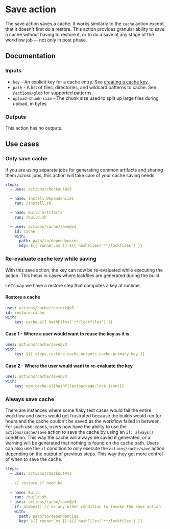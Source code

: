 # Save action

The save action saves a cache. It works similarly to the `cache` action except that it doesn't first do a restore. This action provides granular ability to save a cache without having to restore it, or to do a save at any stage of the workflow job -- not only in post phase.

## Documentation

### Inputs

* `key` - An explicit key for a cache entry. See [creating a cache key](../README.md#creating-a-cache-key).
* `path` - A list of files, directories, and wildcard patterns to cache. See [`@actions/glob`](https://github.com/actions/toolkit/tree/main/packages/glob) for supported patterns.
* `upload-chunk-size` - The chunk size used to split up large files during upload, in bytes

### Outputs

This action has no outputs.

## Use cases


### Only save cache

If you are using separate jobs for generating common artifacts and sharing them across jobs, this action will take care of your cache saving needs.

```yaml
steps:
  - uses: actions/checkout@v3

  - name: Install Dependencies
    run: /install.sh

  - name: Build artifacts
    run: /build.sh

  - uses: actions/cache/save@v3
    id: cache
    with:
      path: path/to/dependencies
      key: ${{ runner.os }}-${{ hashFiles('**/lockfiles') }}
```

### Re-evaluate cache key while saving

With this save action, the key can now be re-evaluated while executing the action. This helps in cases where lockfiles are generated during the build.

Let's say we have a restore step that computes a key at runtime.

#### Restore a cache

```yaml
uses: actions/cache/restore@v3
id: restore-cache
with:
    key: cache-${{ hashFiles('**/lockfiles') }}
```

#### Case 1 - Where a user would want to reuse the key as it is
```yaml
uses: actions/cache/save@v3
with:
    key: ${{ steps.restore-cache.outputs.cache-primary-key }}
```

#### Case 2 - Where the user would want to re-evaluate the key

```yaml
uses: actions/cache/save@v3
with:
    key: npm-cache-${{hashfiles(package-lock.json)}}
```

### Always save cache

There are instances where some flaky test cases would fail the entire workflow and users would get frustrated because the builds would run for hours and the cache couldn't be saved as the workflow failed in between. For such use-cases, users now have the ability to use the `actions/cache/save` action to save the cache by using an `if: always()` condition. This way the cache will always be saved if generated, or a warning will be generated that nothing is found on the cache path. Users can also use the `if` condition to only execute the `actions/cache/save` action depending on the output of previous steps. This way they get more control of when to save the cache.

```yaml
steps:
  - uses: actions/checkout@v3
  .
  . // restore if need be
  .
  - name: Build
    run: /build.sh
  - uses: actions/cache/save@v3
    if: always() // or any other condition to invoke the save action
    with:
      path: path/to/dependencies
      key: ${{ runner.os }}-${{ hashFiles('**/lockfiles') }}
```